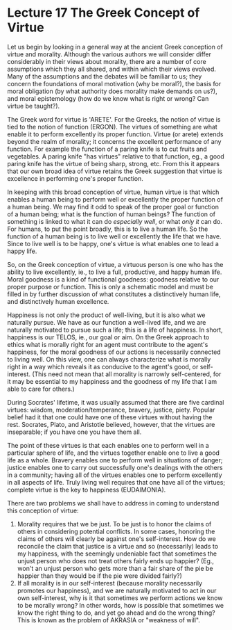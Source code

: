 # Lecture 17 The Greek Concept of Virtue 

Let us begin by looking in a general way at the ancient Greek conception of virtue and morality. Although the various authors we will consider differ considerably in their views about morality, there are a number of core assumptions which they all shared, and within which their views evolved. Many of the assumptions and the debates will be familiar to us; they concern the foundations of moral motivation (why be moral?), the basis for moral obligation (by what authority does morality make demands on us?), and moral epistemology (how do we know what is right or wrong? Can virtue be taught?). 

The Greek word for virtue is 'ARETE'. For the Greeks, the notion of virtue is tied to the notion of function (ERGON). The virtues of something are what enable it to perform excellently its proper function. Virtue (or arete) extends beyond the realm of morality; it concerns the excellent performance of any function. For example the function of a paring knife is to cut fruits and vegetables. A paring knife "has virtues" relative to that function, eg., a good paring knife has the virtue of being sharp, strong, etc. From this it appears that our own broad idea of virtue retains the Greek suggestion that virtue is excellence in performing one's proper function. 

In keeping with this broad conception of virtue, human virtue is that which enables a human being to perform well or excellently the proper function of a human being. We may find it odd to speak of the proper goal or function of a human being; what is the function of human beings? The function of something is linked to what it can do *especially well*, or what *only it* can do. For humans, to put the point broadly, this is to live a human life.  So the function of a human being is to live well or excellently the life that we have. Since to live well is to be happy, one's virtue is what enables one to lead a happy life. 

So, on the Greek conception of virtue, a virtuous person is one who has the ability to live excellently, ie., to live a full, productive, and happy human life.  Moral goodness is a kind of functional goodness: goodness relative to our proper purpose or function. This is only a schematic model and must be filled in by further discussion of what constitutes a distinctively human life, and distinctively human excellence. 

Happiness is not only the product of well-living, but it is also what we naturally pursue.  We have as our function a well-lived life, and we are naturally motivated to pursue such a life; this is a life of happiness. In short, happiness is our TELOS, ie., our goal or aim.  On the Greek approach to ethics what is morally right for an agent must contribute to the agent's happiness, for the moral goodness of our actions is necessarily connected to living well.  On this view, one can always characterize what is morally right in a way which reveals it as conducive to the agent's good, or self-interest. (This need not mean that all morality is narrowly self-centered, for it may be essential to my happiness and the goodness of my life that I am able to care for others.) 

During Socrates' lifetime, it was usually assumed that there are five cardinal virtues: wisdom, moderation/temperance, bravery, justice, piety.  Popular belief had it that one could have one of these virtues without having the rest. Socrates, Plato, and Aristotle believed, however, that the virtues are inseparable; if you have one you have them all. 

The point of these virtues is that each enables one to perform well in a particular sphere of life, and the virtues together enable one to live a good life as a whole. Bravery enables one to perform well in situations of danger; justice enables one to carry out successfully one's dealings with the others in a community; having all of the virtues enables one to perform excellently in all aspects of life. Truly living well requires that one have all of the virtues; complete virtue is the key to happiness (EUDAIMONIA). 

There are two problems we shall have to address in coming to understand this conception of virtue: 

1. Morality requires that we be just. To be just is to honor the claims of others in considering potential conflicts. In some cases, honoring the claims of others will clearly be against one's self-interest. How do we reconcile the claim that justice is a virtue and so (necessarily) leads to my happiness, with the seemingly undeniable fact that sometimes the unjust person who does not treat others fairly ends up happier? (Eg., won't an unjust person who gets more than a fair share of the pie be happier than they would be if the pie were divided fairly?) 
1. If all morality is in our self-interest (because morality necessarily promotes our happiness), and we are naturally motivated to act in our own self-interest, why is it that sometimes we perform actions we know to be morally wrong? In other words, how is possible that sometimes we know the right thing to do, and yet go ahead and do the wrong thing? This is known as the problem of AKRASIA or "weakness of will". 